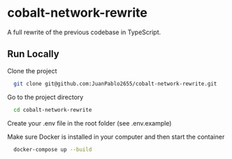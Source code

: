 # cobalt-network-rewrite

A full rewrite of the previous codebase in TypeScript.

## Run Locally

Clone the project

```bash
  git clone git@github.com:JuanPablo2655/cobalt-network-rewrite.git
```

Go to the project directory

```bash
  cd cobalt-network-rewrite
```

Create your .env file in the root folder (see .env.example)

Make sure Docker is installed in your computer and then start the container

```bash
  docker-compose up --build
```
